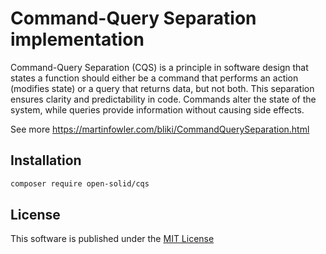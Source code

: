 # Command-Query Separation implementation

Command-Query Separation (CQS) is a principle in software design that states a function should either 
be a command that performs an action (modifies state) or a query that returns data, but not both. 
This separation ensures clarity and predictability in code. Commands alter the state of the system, 
while queries provide information without causing side effects.

See more https://martinfowler.com/bliki/CommandQuerySeparation.html

## Installation

```bash
composer require open-solid/cqs
```

## License

This software is published under the [MIT License](LICENSE)
